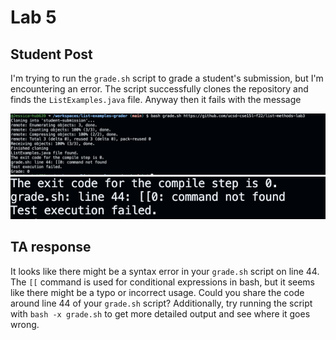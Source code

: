 # Lab 5

## Student Post
I'm trying to run the `grade.sh` script to grade a student's submission, but I'm encountering an error. The script successfully clones the repository and finds the `ListExamples.java` file. Anyway then it fails with the message

![Alt text](fifth-1st.png)
![Alt text](fifth-2nd.png)


## TA response 

It looks like there might be a syntax error in your `grade.sh` script on line 44. The `[[` command is used for conditional expressions in bash, but it seems like there might be a typo or incorrect usage. Could you share the code around line 44 of your `grade.sh` script? Additionally, try running the script with `bash -x grade.sh` to get more detailed output and see where it goes wrong.








